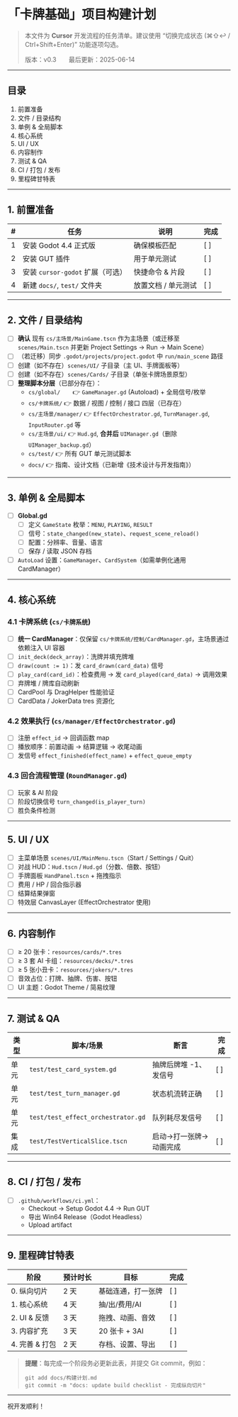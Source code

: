 # 「卡牌基础」项目构建计划

> 本文件为 **Cursor** 开发流程的任务清单。建议使用 “切换完成状态 (⌘⇧↩ / Ctrl+Shift+Enter)” 功能逐项勾选。
>
> 版本：v0.3  最后更新：2025-06-14

---

## 目录
1. 前置准备
2. 文件 / 目录结构
3. 单例 & 全局脚本
4. 核心系统
5. UI / UX
6. 内容制作
7. 测试 & QA
8. CI / 打包 / 发布
9. 里程碑甘特表

---

## 1. 前置准备

| # | 任务 | 说明 | 完成 |
| - | ---- | ---- | ---- |
| 1 | 安装 Godot 4.4 正式版 | 确保模板匹配 | [ ] |
| 2 | 安装 GUT 插件 | 用于单元测试 | [ ] |
| 3 | 安装 `cursor-godot` 扩展（可选） | 快捷命令 & 片段 | [ ] |
| 4 | 新建 `docs/`, `test/` 文件夹 | 放置文档 / 单元测试 | [ ] |

---

## 2. 文件 / 目录结构

- [ ] **确认** 现有 `cs/主场景/MainGame.tscn` 作为主场景（或迁移至 `scenes/Main.tscn` 并更新 Project Settings → Run → Main Scene）
- [ ] （若迁移）同步 `.godot/projects/project.godot` 中 `run/main_scene` 路径
- [ ] 创建（如不存在）`scenes/UI/` 子目录（主 UI、手牌面板等）
- [ ] 创建（如不存在）`scenes/Cards/` 子目录（单张卡牌场景原型）
- [ ] **整理脚本分层**（已部分存在）：
  - `cs/global/`  👉 `GameManager.gd` (Autoload) + 全局信号/枚举
  - `cs/卡牌系统/` 👉 数据 / 视图 / 控制 / 接口 四层（已存在）
  - `cs/主场景/manager/` 👉 `EffectOrchestrator.gd`, `TurnManager.gd`, `InputRouter.gd` 等
  - `cs/主场景/ui/` 👉 `Hud.gd`, **合并后** `UIManager.gd`（删除 `UIManager_backup.gd`）
  - `cs/test/` 👉 所有 GUT 单元测试脚本
  - `docs/` 👉 指南、设计文档（已新增《技术设计与开发指南》）

---

## 3. 单例 & 全局脚本

- [ ] **Global.gd**
  - [ ] 定义 `GameState` 枚举：`MENU`, `PLAYING`, `RESULT`
  - [ ] 信号：`state_changed(new_state)`、`request_scene_reload()`
  - [ ] 配置：分辨率、音量、语言
  - [ ] 保存 / 读取 JSON 存档
- [ ] `AutoLoad` 设置：`GameManager`、`CardSystem`（如需单例化通用 CardManager）

---

## 4. 核心系统

### 4.1 卡牌系统 (`cs/卡牌系统`)
- [ ] **统一 CardManager**：仅保留 `cs/卡牌系统/控制/CardManager.gd`，主场景通过依赖注入 UI 容器
- [ ] `init_deck(deck_array)`：洗牌并填充牌堆
- [ ] `draw(count := 1)`：发 `card_drawn(card_data)` 信号
- [ ] `play_card(card_id)`：检查费用 -> 发 `card_played(card_data)` -> 调用效果
- [ ] 弃牌堆 / 牌库自动刷新
- [ ] CardPool 与 DragHelper 性能验证
- [ ] CardData / JokerData tres 资源化

### 4.2 效果执行 (`cs/manager/EffectOrchestrator.gd`)
- [ ] 注册 `effect_id` → 回调函数 map
- [ ] 播放顺序：前置动画 -> 结算逻辑 -> 收尾动画
- [ ] 发信号 `effect_finished(effect_name)` + `effect_queue_empty`

### 4.3 回合流程管理 (`RoundManager.gd`)
- [ ] 玩家 & AI 阶段
- [ ] 阶段切换信号 `turn_changed(is_player_turn)`
- [ ] 胜负条件检测

---

## 5. UI / UX

- [ ] 主菜单场景 `scenes/UI/MainMenu.tscn`（Start / Settings / Quit）
- [ ] 对战 HUD：`Hud.tscn` / `Hud.gd`（分数、倍数、按钮）
- [ ] 手牌面板 `HandPanel.tscn` + 拖拽指示
- [ ] 费用 / HP / 回合指示器
- [ ] 结算结果弹窗
- [ ] 特效层 CanvasLayer (EffectOrchestrator 使用)

---

## 6. 内容制作

- [ ] ≥ 20 张卡：`resources/cards/*.tres`
- [ ] ≥ 3 套 AI 卡组：`resources/decks/*.tres`
- [ ] ≥ 5 张小丑卡：`resources/jokers/*.tres`
- [ ] 音效占位：打牌、抽牌、伤害、按钮
- [ ] UI 主题：Godot Theme / 简易纹理

---

## 7. 测试 & QA

| 类型 | 脚本/场景 | 断言 | 完成 |
| ---- | --------- | ---- | ---- |
| 单元 | `test/test_card_system.gd` | 抽牌后牌堆 -1、发信号 | [ ] |
| 单元 | `test/test_turn_manager.gd` | 状态机流转正确 | [ ] |
| 单元 | `test/test_effect_orchestrator.gd` | 队列耗尽发信号 | [ ] |
| 集成 | `test/TestVerticalSlice.tscn` | 启动→打一张牌→动画完成 | [ ] |

---

## 8. CI / 打包 / 发布

- [ ] `.github/workflows/ci.yml`：
  - Checkout → Setup Godot 4.4 → Run GUT
  - 导出 Win64 Release（Godot Headless）
  - Upload artifact

---

## 9. 里程碑甘特表

| 阶段 | 预计时长 | 目标 | 完成 |
| ---- | -------- | ---- | ---- |
| 0. 纵向切片 | 2 天 | 基础连通，打一张牌 | [ ] |
| 1. 核心系统 | 4 天 | 抽/出/费用/AI | [ ] |
| 2. UI & 反馈 | 3 天 | 拖拽、动画、音效 | [ ] |
| 3. 内容扩充 | 3 天 | 20 张卡 + 3AI | [ ] |
| 4. 完善 & 打包 | 2 天 | 存档、设置、导出 | [ ] |

> **提醒**：每完成一个阶段务必更新此表，并提交 Git commit，例如：
>
> ```shell
> git add docs/构建计划.md
> git commit -m "docs: update build checklist - 完成纵向切片"
> ```

---

祝开发顺利！
